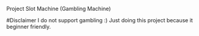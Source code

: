 Project Slot Machine (Gambling Machine)

#Disclaimer
I do not support gambling :) Just doing this project because it beginner friendly.
